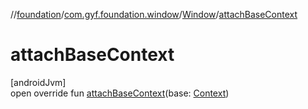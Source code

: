 //[foundation](../../../index.md)/[com.gyf.foundation.window](../index.md)/[Window](index.md)/[attachBaseContext](attach-base-context.md)

# attachBaseContext

[androidJvm]\
open override fun [attachBaseContext](attach-base-context.md)(base: [Context](https://developer.android.com/reference/kotlin/android/content/Context.html))